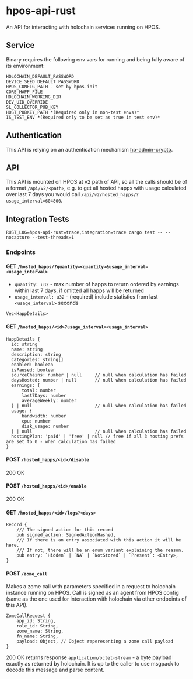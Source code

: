 # hpos-api-rust

An API for interacting with holochain services running on HPOS.

## Service

Binary requires the following env vars for running and being fully aware of its environment:
```
HOLOCHAIN_DEFAULT_PASSWORD
DEVICE_SEED_DEFAULT_PASSWORD
HPOS_CONFIG_PATH - set by hpos-init
CORE_HAPP_FILE
HOLOCHAIN_WORKING_DIR
DEV_UID_OVERRIDE
SL_COLLECTOR_PUB_KEY
HOST_PUBKEY_PATH *(Required only in non-test envs)*
IS_TEST_ENV *(Required only to be set as true in test env)* 
```

## Authentication

This API is relying on an authentication mechanism [hp-admin-crypto](https://github.com/Holo-Host/hp-admin-crypto).

## API

This API is mounted on HPOS at v2 path of API, so all the calls should be of a format `/api/v2/<path>`, e.g. to get all hosted happs with usage calculated over last 7 days you would call `/api/v2/hosted_happs/?usage_interval=604800`.

## Integration Tests

```
RUST_LOG=hpos-api-rust=trace,integration=trace cargo test -- --nocapture --test-threads=1
```

### Endpoints

#### GET `/hosted_happs/?quantity=<quantity>&usage_interval=<usage_interval>`
- `quantity: u32` - max number of happs to return ordered by earnings within last 7 days, if omitted all happs will be returned
- `usage_interval: u32` - (required) include statistics from last `<usage_interval>` seconds
```
Vec<HappDetails>
```

#### GET `/hosted_happs/<id>?usage_interval=<usage_interval>`
```
HappDetails {
  id: string
  name: string
  description: string
  categories: string[]
  enabled: boolean
  isPaused: boolean
  sourceChains: number | null     // null when calculation has failed
  daysHosted: number | null       // null when calculation has failed
  earnings: {
      total: number
      last7Days: number
      averageWeekly: number
  } | null                        // null when calculation has failed
  usage: {
      bandwidth: number
      cpu: number
      disk_usage: number
  } | null                        // null when calculation has failed
  hostingPlan: 'paid' | 'free' | null // free if all 3 hosting prefs are set to 0 - when calculation has failed
}
```

#### POST `/hosted_happs/<id>/disable`
200 OK

#### POST `/hosted_happs/<id>/enable`
200 OK

#### GET `/hosted_happs/<id>/logs?<days>`
```
Record {
    /// The signed action for this record
    pub signed_action: SignedActionHashed,
    /// If there is an entry associated with this action it will be here.
    /// If not, there will be an enum variant explaining the reason.
    pub entry: `Hidden` | `NA` | `NotStored` | `Present`: <Entry>,
}
```

#### POST `/zome_call`
Makes a zome call with parameters specified in a request to holochain instance running on HPOS. Call is signed as an agent from HPOS config (same as the one used for interaction with holochain via other endpoints of this API).
```
ZomeCallRequest {
    app_id: String,
    role_id: String,
    zome_name: String,
    fn_name: String,
    payload: Object, // Object reperesenting a zome call payload
}
```

200 OK
returns response `application/octet-stream` - a byte payload exactly as returned by holochain. It is up to the caller to use msgpack to decode this message and parse content.
